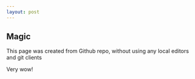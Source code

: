 ```yaml
---
layout: post
---
```

## Magic  

This page was created from Github repo, without using any local editors and git clients  

Very wow!
